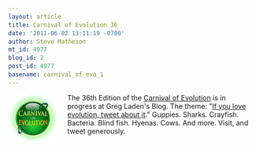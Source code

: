 ```yaml
---
layout: article
title: Carnival of Evolution 36
date: '2011-06-02 13:11:19 -0700'
author: Steve Matheson
mt_id: 4977
blog_id: 2
post_id: 4977
basename: carnival_of_evo_1
---
```

[<img src="/uploads/2011/CoEButton-thumb-100x100-640.jpg" alt="CoEButton.jpg" width="100" height="100" style="float: left; margin: 0 20px 20px 0;" class="mt-image-left" />](/uploads/2011/CoEButton.jpg)The 36th Edition of the [Carnival of Evolution](http://carnivalofevolution.blogspot.com/) is in progress at Greg Laden's Blog. The theme: "[If you love evolution, tweet about it](http://scienceblogs.com/gregladen/2011/06/if_you_love_evolution_tweet_ab.php)." Guppies. Sharks. Crayfish. Bacteria. Blind fish. Hyenas. Cows. And more. Visit, and tweet generously.
